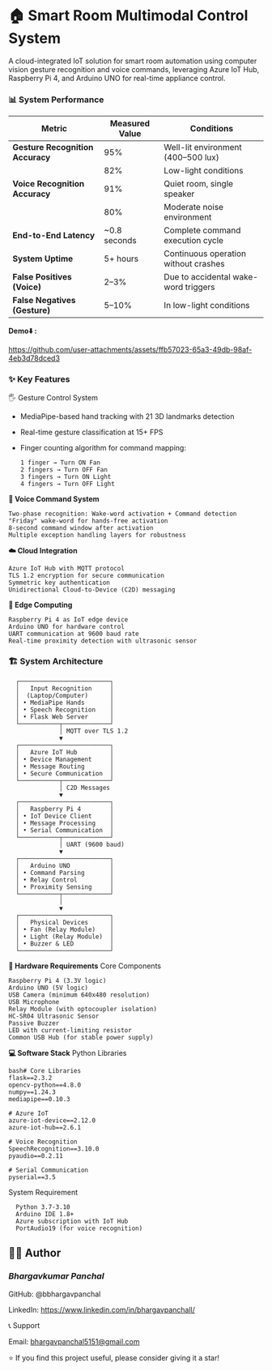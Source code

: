 # **🏠 Smart Room Multimodal Control System**

A cloud-integrated IoT solution for smart room automation using computer vision gesture recognition and voice commands, leveraging Azure IoT Hub, Raspberry Pi 4, and Arduino UNO for real-time appliance control.

### **📊 System Performance**

| Metric                           | Measured Value | Conditions                           
| -------------------------------- | -------------- | ------------------------------------ |
| **Gesture Recognition Accuracy** | 95%            | Well-lit environment (400–500 lux)   |
|                                  | 82%            | Low-light conditions                 |
| **Voice Recognition Accuracy**   | 91%            | Quiet room, single speaker           |
|                                  | 80%            | Moderate noise environment           |
| **End-to-End Latency**           | \~0.8 seconds  | Complete command execution cycle     |
| **System Uptime**                | 5+ hours       | Continuous operation without crashes |
| **False Positives (Voice)**      | 2–3%           | Due to accidental wake-word triggers |
| **False Negatives (Gesture)**    | 5–10%          | In low-light conditions              |

**Demo⬇️ :**


https://github.com/user-attachments/assets/ffb57023-65a3-49db-98af-4eb3d78dced3






### **✨ Key Features**

🖐️ Gesture Control System

+ MediaPipe-based hand tracking with 21 3D landmarks detection
  
+ Real-time gesture classification at 15+ FPS
  
+ Finger counting algorithm for command mapping:

      1 finger → Turn ON Fan
      2 fingers → Turn OFF Fan
      3 fingers → Turn ON Light
      4 fingers → Turn OFF Light



**🎤 Voice Command System**

    Two-phase recognition: Wake-word activation + Command detection
    "Friday" wake-word for hands-free activation
    8-second command window after activation
    Multiple exception handling layers for robustness

**☁️ Cloud Integration**

    Azure IoT Hub with MQTT protocol
    TLS 1.2 encryption for secure communication
    Symmetric key authentication
    Unidirectional Cloud-to-Device (C2D) messaging

**🔌 Edge Computing**

    Raspberry Pi 4 as IoT edge device
    Arduino UNO for hardware control
    UART communication at 9600 baud rate
    Real-time proximity detection with ultrasonic sensor

### **🏗️ System Architecture**

      ┌─────────────────────────┐
      │   Input Recognition     │
      │  (Laptop/Computer)      │
      │ • MediaPipe Hands       │
      │ • Speech Recognition    │
      │ • Flask Web Server      │
      └───────────┬─────────────┘
                  │ MQTT over TLS 1.2
                  ▼
      ┌─────────────────────────┐
      │   Azure IoT Hub         │
      │ • Device Management     │
      │ • Message Routing       │
      │ • Secure Communication  │
      └───────────┬─────────────┘
                  │ C2D Messages
                  ▼
      ┌─────────────────────────┐
      │   Raspberry Pi 4        │
      │ • IoT Device Client     │
      │ • Message Processing    │
      │ • Serial Communication  │
      └───────────┬─────────────┘
                  │ UART (9600 baud)
                  ▼
      ┌─────────────────────────┐
      │   Arduino UNO           │
      │ • Command Parsing       │
      │ • Relay Control         │
      │ • Proximity Sensing     │
      └───────────┬─────────────┘
                  │
                  ▼
      ┌─────────────────────────┐
      │   Physical Devices      │
      │ • Fan (Relay Module)    │
      │ • Light (Relay Module)  │
      │ • Buzzer & LED          │
      └─────────────────────────┘
      
**🔧 Hardware Requirements**
Core Components

    Raspberry Pi 4 (3.3V logic)
    Arduino UNO (5V logic)
    USB Camera (minimum 640x480 resolution)
    USB Microphone
    Relay Module (with optocoupler isolation)
    HC-SR04 Ultrasonic Sensor
    Passive Buzzer
    LED with current-limiting resistor
    Common USB Hub (for stable power supply)


**💻 Software Stack**
Python Libraries

    bash# Core Libraries
    flask==2.3.2
    opencv-python==4.8.0
    numpy==1.24.3
    mediapipe==0.10.3
    
    # Azure IoT
    azure-iot-device==2.12.0
    azure-iot-hub==2.6.1
    
    # Voice Recognition
    SpeechRecognition==3.10.0
    pyaudio==0.2.11
    
    # Serial Communication
    pyserial==3.5

System Requirement

      Python 3.7-3.10
      Arduino IDE 1.8+
      Azure subscription with IoT Hub
      PortAudio19 (for voice recognition)




## **👨‍💻 Author**
### ***Bhargavkumar Panchal***

GitHub: @bbhargavpanchal

LinkedIn: https://www.linkedin.com/in/bhargavpanchall/




📞 Support

Email: bhargavpanchal5151@gmail.com


⭐ If you find this project useful, please consider giving it a star!
